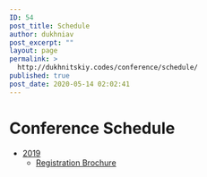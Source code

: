 ```yaml
---
ID: 54
post_title: Schedule
author: dukhniav
post_excerpt: ""
layout: page
permalink: >
  http://dukhnitskiy.codes/conference/schedule/
published: true
post_date: 2020-05-14 02:02:41
---
```

<h1>Conference Schedule</h1>
<nav data-toggle-icon="fas fa-align-justify fa-solid" data-close-icon="far fa-window-close fa-regular" data-full-width="yes">
<ul id="menu-1-b413257">
 	<li id="menu-item-665"><a href="#" class="hfe-menu-item">2019</a>
<ul>
 	<li id="menu-item-664"><a href="http://dukhnitskiy.codes/wp-content/uploads/2020/06/2019-WAEYC-Registration-Brochure-WEB.pdf" class="hfe-sub-menu-item">Registration Brochure</a></li>
</ul>
</li>
</ul>
</nav>